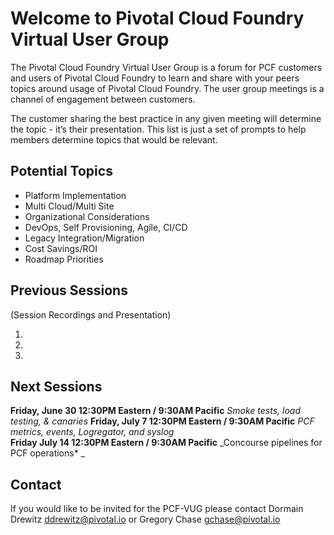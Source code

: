 # Welcome to Pivotal Cloud Foundry Virtual User Group

The Pivotal Cloud Foundry Virtual User Group is a forum for PCF customers and users of Pivotal Cloud Foundry to learn and share with your peers topics around usage of Pivotal Cloud Foundry. The user group meetings is a channel of engagement between customers.

The customer sharing the best practice in any given meeting will determine the topic - it’s their presentation. This list is just a set of prompts to help members determine topics that would be relevant.

## Potential Topics
- Platform Implementation
- Multi Cloud/Multi Site
- Organizational Considerations
- DevOps, Self Provisioning, Agile, CI/CD
- Legacy Integration/Migration
- Cost Savings/ROI
- Roadmap Priorities


## Previous Sessions

(Session Recordings and Presentation)

1.
2.
3.


## Next Sessions
**Friday, June 30 12:30PM Eastern / 9:30AM Pacific** _Smoke tests, load testing, & canaries_
**Friday, July 7 12:30PM Eastern / 9:30AM Pacific** _PCF metrics, events, Logregator, and syslog_  
**Friday July 14 12:30PM Eastern / 9:30AM Pacific** _Concourse pipelines for PCF operations* _

## Contact
If you would like to be invited for the PCF-VUG please contact Dormain Drewitz <ddrewitz@pivotal.io> or Gregory Chase <gchase@pivotal.io>
